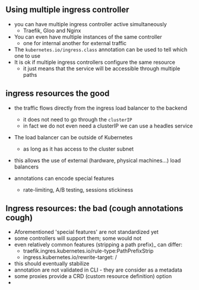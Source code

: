 ## Using multiple ingress controller
- you can have multiple ingress controller active simultaneously
  - Traefik, Gloo and Nginx
- You can even have multiple instances of the same controller
  - one for internal another for external traffic
- The `kubernetes.io/ingress.class` annotation can be used to tell which one to use 
- It is ok if multiple ingress controllers configure the same resource
  -  it just means that the service will be accessible through multiple paths

## ingress resources the good
- the traffic flows directly from the ingress load balancer to the backend
  - it does not need to go through the `clusterIP`
  - in fact we do not even need a clusterIP we can use a headles service

- The load balancer can be outside of Kubernetes
  - as long as it has access to the cluster subnet
- this allows the use of external (hardware, physical machines...) load balancers
- annotations can encode special features
  - rate-limiting, A/B testing, sessions stickiness 

## Ingress resources: the bad (cough annotations cough)
- Aforementioned 'special features' are not standardized yet
- some controllers will support them; some would not
- even relatively common features (stripping a path prefix)_ can differ:
  - traefik.ingres.kubernetes.io/rule-type:PathPrefixStrip
  - ingress.kubernetes.io/rewrite-target: /
- this should eventually stabilize
- annotation are not validated in CLI - they are consider as a metadata
- some proxies provide a CRD (custom resource definition) option
- 